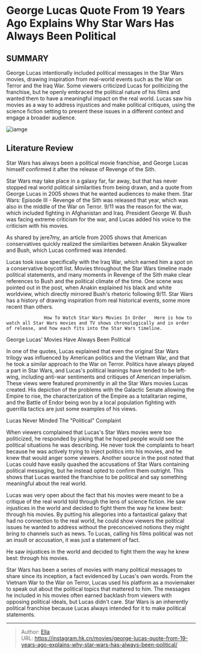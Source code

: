 # George Lucas Quote From 19 Years Ago Explains Why Star Wars Has Always Been Political


## SUMMARY 



  George Lucas intentionally included political messages in the Star Wars movies, drawing inspiration from real-world events such as the War on Terror and the Iraq War.   Some viewers criticized Lucas for politicizing the franchise, but he openly embraced the political nature of his films and wanted them to have a meaningful impact on the real world.   Lucas saw his movies as a way to address injustices and make political critiques, using the science fiction setting to present these issues in a different context and engage a broader audience.  

![iamge](https://static1.srcdn.com/wordpress/wp-content/uploads/2024/01/26_swpolitics.jpg)

## Literature Review

Star Wars has always been a political movie franchise, and George Lucas himself confirmed it after the release of Revenge of the Sith. 




Star Wars may take place in a galaxy far, far away, but that has never stopped real world political similarities from being drawn, and a quote from George Lucas in 2005 shows that he wanted audiences to make them. Star Wars: Episode III - Revenge of the Sith was released that year, which was also in the middle of the War on Terror. 9/11 was the reason for the war, which included fighting in Afghanistan and Iraq. President George W. Bush was facing extreme criticism for the war, and Lucas added his voice to the criticism with his movies.




As shared by jere7my, an article from 2005 shows that American conservatives quickly realized the similarities between Anakin Skywalker and Bush, which Lucas confirmed was intended.


 

Lucas took issue specifically with the Iraq War, which earned him a spot on a conservative boycott list. Movies throughout the Star Wars timeline made political statements, and many moments in Revenge of the Sith make clear references to Bush and the political climate of the time. One scene was pointed out in the post, when Anakin explained his black and white worldview, which directly mirrored Bush&#39;s rhetoric following 9/11. Star Wars has a history of drawing inspiration from real historical events, some more recent than others.

                  How To Watch Star Wars Movies In Order   Here is how to watch all Star Wars movies and TV shows chronologically and in order of release, and how each fits into the Star Wars timeline.   





 George Lucas&#39; Movies Have Always Been Political 
          

In one of the quotes, Lucas explained that even the original Star Wars trilogy was influenced by American politics and the Vietnam War, and that he took a similar approach to the War on Terror. Politics have always played a part in Star Wars, and Lucas&#39;s political leanings have tended to be left-wing, including anti-war sentiments and critiques of American imperialism. These views were featured prominently in all the Star Wars movies Lucas created. His depiction of the problems with the Galactic Senate allowing the Empire to rise, the characterization of the Empire as a totalitarian regime, and the Battle of Endor being won by a local population fighting with guerrilla tactics are just some examples of his views.



 Lucas Never Minded The &#34;Political&#34; Complaint 
         




When viewers complained that Lucas&#39;s Star Wars movies were too politicized, he responded by joking that he hoped people would see the political situations he was describing. He never took the complaints to heart because he was actively trying to inject politics into his movies, and he knew that would anger some viewers. Another source in the post noted that Lucas could have easily quashed the accusations of Star Wars containing political messaging, but he instead opted to confirm them outright. This shows that Lucas wanted the franchise to be political and say something meaningful about the real world.

Lucas was very open about the fact that his movies were meant to be a critique of the real world told through the lens of science fiction. He saw injustices in the world and decided to fight them the way he knew best: through his movies. By putting his allegories into a fantastical galaxy that had no connection to the real world, he could show viewers the political issues he wanted to address without the preconceived notions they might bring to channels such as news. To Lucas, calling his films political was not an insult or accusation, it was just a statement of fact.






He saw injustices in the world and decided to fight them the way he knew best: through his movies.




Star Wars has been a series of movies with many political messages to share since its inception, a fact evidenced by Lucas&#39;s own words. From the Vietnam War to the War on Terror, Lucas used his platform as a moviemaker to speak out about the political topics that mattered to him. The messages he included in his movies often earned backlash from viewers with opposing political ideals, but Lucas didn&#39;t care. Star Wars is an inherently political franchise because Lucas always intended for it to make political statements.



---

> Author: [Ella](https://instagram.hk.cn/)  
> URL: https://instagram.hk.cn/movies/george-lucas-quote-from-19-years-ago-explains-why-star-wars-has-always-been-political/  


